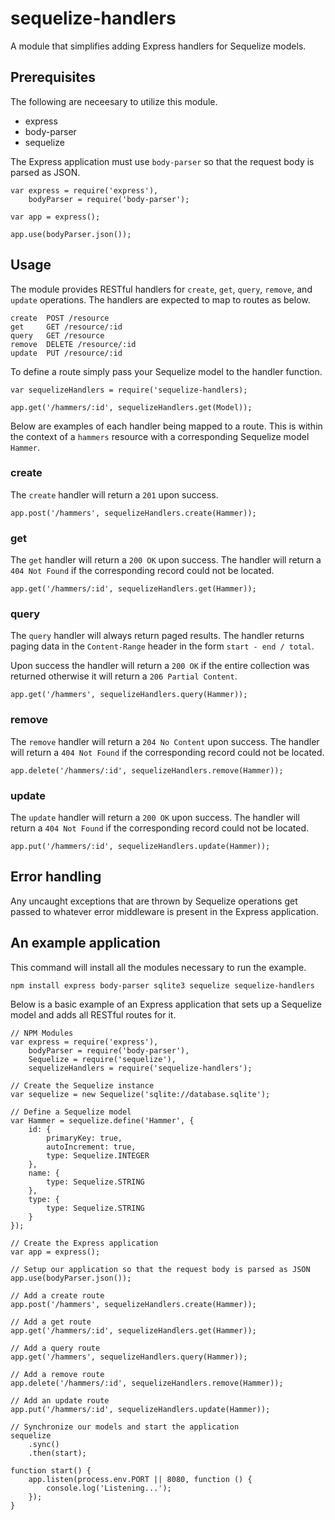 # sequelize-handlers
A module that simplifies adding Express handlers for Sequelize models.

## Prerequisites
The following are neceesary to utilize this module.

* express
* body-parser
* sequelize

The Express application must use `body-parser` so that the request body 
is parsed as JSON.

```
var express = require('express'),
    bodyParser = require('body-parser');
    
var app = express();

app.use(bodyParser.json());
```

## Usage
The module provides RESTful handlers for `create`, `get`, `query`, `remove`, and `update` 
operations. The handlers are expected to map to routes as below.

```
create  POST /resource
get     GET /resource/:id
query   GET /resource
remove  DELETE /resource/:id
update  PUT /resource/:id
```

To define a route simply pass your Sequelize model to the handler function.

```
var sequelizeHandlers = require('sequelize-handlers);

app.get('/hammers/:id', sequelizeHandlers.get(Model));
```

Below are examples of each handler being mapped to a route. This is within the context 
of a `hammers` resource with a corresponding Sequelize model `Hammer`.

### create
The `create` handler will return a `201` upon success.

```
app.post('/hammers', sequelizeHandlers.create(Hammer));
```

### get
The `get` handler will return a `200 OK` upon success. The handler will return a `404 Not Found` 
if the corresponding record could not be located.

```
app.get('/hammers/:id', sequelizeHandlers.get(Hammer));
```

### query
The `query` handler will always return paged results. The handler returns paging 
data in the `Content-Range` header in the form `start - end / total`.

Upon success the handler will return a `200 OK` if the entire collection was returned otherwise 
it will return a `206 Partial Content`.

```
app.get('/hammers', sequelizeHandlers.query(Hammer));
```

### remove
The `remove` handler will return a `204 No Content` upon success. The handler will return a `404 Not Found` 
if the corresponding record could not be located.

```
app.delete('/hammers/:id', sequelizeHandlers.remove(Hammer));
```

### update
The `update` handler will return a `200 OK` upon success. The handler will return a `404 Not Found` 
if the corresponding record could not be located.

```
app.put('/hammers/:id', sequelizeHandlers.update(Hammer));
```

## Error handling
Any uncaught exceptions that are thrown by Sequelize operations get passed to whatever 
error middleware is present in the Express application.

## An example application
This command will install all the modules necessary to run the example.

```
npm install express body-parser sqlite3 sequelize sequelize-handlers
```

Below is a basic example of an Express application that sets up a Sequelize 
model and adds all RESTful routes for it.

```
// NPM Modules
var express = require('express'),
    bodyParser = require('body-parser'),
    Sequelize = require('sequelize'),
    sequelizeHandlers = require('sequelize-handlers');

// Create the Sequelize instance
var sequelize = new Sequelize('sqlite://database.sqlite');

// Define a Sequelize model
var Hammer = sequelize.define('Hammer', {
    id: {
        primaryKey: true,
        autoIncrement: true,
        type: Sequelize.INTEGER
    },
    name: {
        type: Sequelize.STRING
    },
    type: {
        type: Sequelize.STRING
    }
});

// Create the Express application
var app = express();

// Setup our application so that the request body is parsed as JSON
app.use(bodyParser.json());

// Add a create route
app.post('/hammers', sequelizeHandlers.create(Hammer));

// Add a get route
app.get('/hammers/:id', sequelizeHandlers.get(Hammer));

// Add a query route
app.get('/hammers', sequelizeHandlers.query(Hammer));

// Add a remove route
app.delete('/hammers/:id', sequelizeHandlers.remove(Hammer));

// Add an update route
app.put('/hammers/:id', sequelizeHandlers.update(Hammer));

// Synchronize our models and start the application
sequelize
    .sync()
    .then(start);

function start() {
    app.listen(process.env.PORT || 8080, function () {
        console.log('Listening...');
    });
}

```